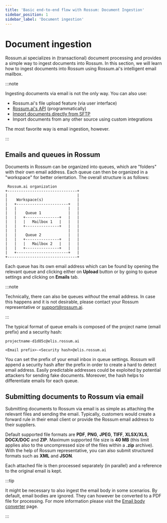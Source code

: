 ```yaml
---
title: 'Basic end-to-end flow with Rossum: Document Ingestion'
sidebar_position: 1
sidebar_label: 'Document ingestion'
---
```


# Document ingestion

Rossum.ai specializes in (transactional) document processing and provides a simple way to ingest documents into Rossum. In this section, we will learn how to ingest documents into Rossum using Rossum.ai's intelligent email mailbox.

:::note

Ingesting documents via email is not the only way. You can also use:

- Rossum.ai's file upload feature (via user interface)
- [Rossum.ai's API](https://elis.rossum.ai/api/docs/#upload-api) (programmatically)
- [Import documents directly from SFTP](../../learn/sftp-s3-import-export/index.md)
- Import documents from any other source using custom integrations

The most favorite way is email ingestion, however.

:::

## Emails and queues in Rossum

Documents in Rossum can be organized into queues, which are "folders" with their own email address. Each queue can then be organized in a "workspace" for better orientation. The overall structure is as follows:

```text
 Rossum.ai organization
+-------------------------------+
|                               |
|    Workspace(s)               |
|   +-----------------------+   |
|   |                       |   |
|   |    Queue 1            |   |
|   |   +---------------+   |   |
|   |   |   Mailbox 1   |   |   |
|   |   +---------------+   |   |
|   |                       |   |
|   |    Queue 2            |   |
|   |   +---------------+   |   |
|   |   |   Mailbox 2   |   |   |
|   |   +---------------+   |   |
|   +-----------------------+   |
+-------------------------------+
```

Each queue has its own email address which can be found by opening the relevant queue and clicking either on **Upload** button or by going to queue settings and clicking on **Emails** tab.

:::note

Technically, there can also be queues _without_ the email address. In case this happens and it is not desirable, please contact your Rossum representative or support@rossum.ai.

:::

The typical format of queue emails is composed of the project name (email prefix) and a security hash:

```text
projectname-d1d85c@elis.rossum.ai

<Email prefix>-<Security hash>@elis.rossum.ai
```

You can set the prefix of your email inbox in queue settings. Rossum will append a security hash after the prefix in order to create a hard to detect email address. Easily predictable addresses could be exploited by potential attackers for sending fake documents. Moreover, the hash helps to differentiate emails for each queue.

## Submitting documents to Rossum via email

Submitting documents to Rossum via email is as simple as attaching the relevant files and sending the email. Typically, customers would create a forward rule in their email client or provide the Rossum email address to their suppliers.

Default supported file formats are **PDF**, **PNG**, **JPEG**, **TIFF**, **XLSX/XLS**, **DOCX/DOC** and **ZIP**. Maximum supported file size is **40 MB** (this limit applies also to the uncompressed size of the files within a **.zip** archive). With the help of Rossum representative, you can also submit structured formats such as **XML** and **JSON**.

Each attached file is then processed separately (in parallel) and a reference to the original email is kept.

:::tip

It might be necessary to also ingest the email body in some scenarios. By default, email bodies are ignored. They can however be converted to a PDF file for processing. For more information please visit the [Email body converter](../../learn/emails/email-body-converter.md) page.

:::
